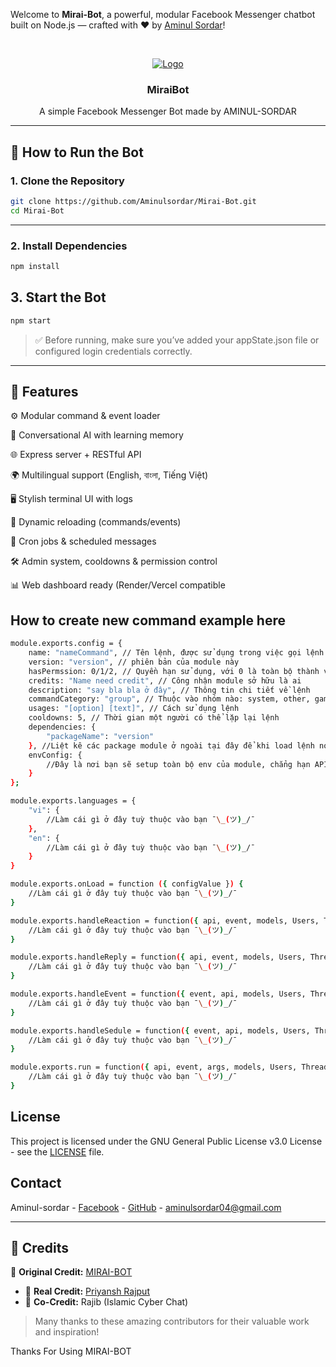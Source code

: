 Welcome to **Mirai-Bot**, a powerful, modular Facebook Messenger chatbot built on Node.js — crafted with ❤️ by [Aminul Sordar](https://github.com/Aminulsordar)!

<br />
<p align="center">
    <a href="https://github.com/miraiPr0ject/miraiv2">
        <img src="https://i.imgur.com/sxW5AWa.png" alt="Logo">
    </a>

<h3 align="center">MiraiBot</h3>

<p align="center">
    A simple Facebook Messenger Bot made by AMINUL-SORDAR


---

## 🚀 How to Run the Bot

### 1. Clone the Repository

```bash
git clone https://github.com/Aminulsordar/Mirai-Bot.git
cd Mirai-Bot
``` 
---

### 2. Install Dependencies

```bash
npm install
```

## 3. Start the Bot
```bash
npm start
```
> ✅ Before running, make sure you’ve added your appState.json file or configured login credentials correctly.




---

## 🧩 Features

⚙️ Modular command & event loader

🧠 Conversational AI with learning memory

🌐 Express server + RESTful API

🌍 Multilingual support (English, বাংলা, Tiếng Việt)

🖥 Stylish terminal UI with logs

🔁 Dynamic reloading (commands/events)

📅 Cron jobs & scheduled messages

🛠 Admin system, cooldowns & permission control

📊 Web dashboard ready (Render/Vercel compatible

## How to create new command example here
```bash
module.exports.config = {
	name: "nameCommand", // Tên lệnh, được sử dụng trong việc gọi lệnh
	version: "version", // phiên bản của module này
	hasPermssion: 0/1/2, // Quyền hạn sử dụng, với 0 là toàn bộ thành viên, 1 là quản trị viên trở lên, 2 là admin/owner
	credits: "Name need credit", // Công nhận module sở hữu là ai
	description: "say bla bla ở đây", // Thông tin chi tiết về lệnh
	commandCategory: "group", // Thuộc vào nhóm nào: system, other, game-sp, game-mp, random-img, edit-img, media, economy, ...
	usages: "[option] [text]", // Cách sử dụng lệnh
	cooldowns: 5, // Thời gian một người có thể lặp lại lệnh
	dependencies: {
		"packageName": "version"
	}, //Liệt kê các package module ở ngoài tại đây để khi load lệnh nó sẽ tự động cài!
	envConfig: {
		//Đây là nơi bạn sẽ setup toàn bộ env của module, chẳng hạn APIKEY, ...
	}
};

module.exports.languages = {
	"vi": {
		//Làm cái gì ở đây tuỳ thuộc vào bạn ¯\_(ツ)_/¯ 
	},
	"en": {
		//Làm cái gì ở đây tuỳ thuộc vào bạn ¯\_(ツ)_/¯ 
	}
}

module.exports.onLoad = function ({ configValue }) {
	//Làm cái gì ở đây tuỳ thuộc vào bạn ¯\_(ツ)_/¯ 
}

module.exports.handleReaction = function({ api, event, models, Users, Threads, Currencies, handleReaction, models }) {
	//Làm cái gì ở đây tuỳ thuộc vào bạn ¯\_(ツ)_/¯ 
}

module.exports.handleReply = function({ api, event, models, Users, Threads, Currencies, handleReply, models }) {
	//Làm cái gì ở đây tuỳ thuộc vào bạn ¯\_(ツ)_/¯ 
}

module.exports.handleEvent = function({ event, api, models, Users, Threads, Currencies }) {
	//Làm cái gì ở đây tuỳ thuộc vào bạn ¯\_(ツ)_/¯ 
}

module.exports.handleSedule = function({ event, api, models, Users, Threads, Currencies, scheduleItem }) {
	//Làm cái gì ở đây tuỳ thuộc vào bạn ¯\_(ツ)_/¯ 
}

module.exports.run = function({ api, event, args, models, Users, Threads, Currencies, permssion }) {
	//Làm cái gì ở đây tuỳ thuộc vào bạn ¯\_(ツ)_/¯ 
}
```

<!-- LICENSE -->
## License

This project is licensed under the GNU General Public License v3.0 License - see the [LICENSE](LICENSE) file.

<!-- CONTACT -->
## Contact

Aminul-sordar - [Facebook](https://facebook.com/100071880593545) - [GitHub](https://github.com/Aminulsordar) - aminulsordar04@gmail.com

-------------
## 🧠 Credits

🧠 **Original Credit:** [MIRAI-BOT](https://github.com/m1raibot/miraiv2)

- 👑 **Real Credit:** [Priyansh Rajput](https://github.com/PriyanshRajput)
- 🤝 **Co-Credit:** Rajib (Islamic Cyber Chat)

> Many thanks to these amazing contributors for their valuable work and inspiration!
> 
Thanks For Using MIRAI-BOT

